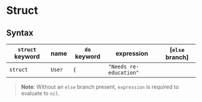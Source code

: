 # Struct

## Syntax

| `struct` keyword | name | `do` keyword | expression             | [`else` branch] |
| ---------------- | ------------ | ------------ | ---------------------- | --------------- |
| `struct`         | `User` | `{`         | `"Needs re-education"` |                 |

> **Note**: Without an `else` branch present, `expression` is required to evaluate to `nil`.
